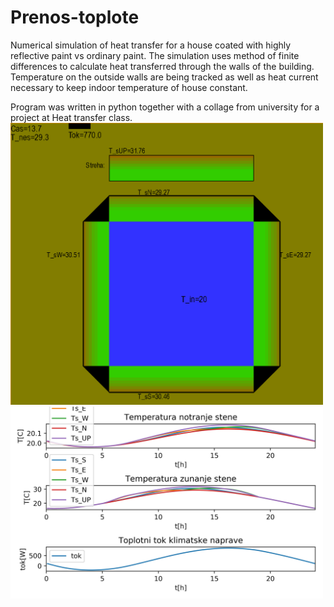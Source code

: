 # Prenos-toplote

Numerical simulation of heat transfer for a house coated with highly reflective paint vs ordinary paint. The simulation uses method of finite differences to calculate heat transferred through the walls of the building. Temperature on the outside walls are being tracked as well as heat current necessary to keep indoor temperature of house constant.

Program was written in python together with a collage from university for a project at Heat transfer class.
<img src="/Program_example.png" width="500">
<img src="/wall_temperature.jpg" width="500">

